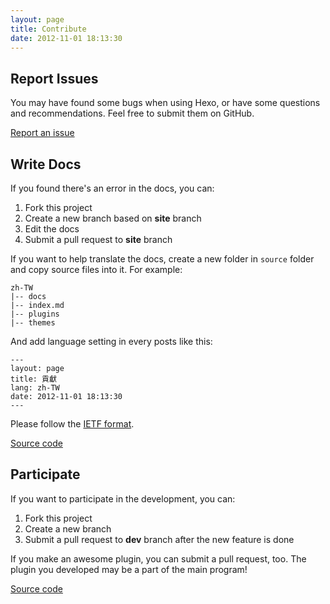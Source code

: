 ```yaml
---
layout: page
title: Contribute
date: 2012-11-01 18:13:30
---
```


## Report Issues

You may have found some bugs when using Hexo, or have some questions and recommendations. Feel free to submit them on GitHub.

[Report an issue][1]

## Write Docs

If you found there's an error in the docs, you can:

1. Fork this project
2. Create a new branch based on **site** branch
3. Edit the docs
4. Submit a pull request to **site** branch

If you want to help translate the docs, create a new folder in `source` folder and copy source files into it. For example:

``` plain
zh-TW
|-- docs
|-- index.md
|-- plugins
|-- themes
```

And add language setting in every posts like this:

``` plain
---
layout: page
title: 貢獻
lang: zh-TW
date: 2012-11-01 18:13:30
---
```

Please follow the [IETF format][3].

[Source code][2]

## Participate

If you want to participate in the development, you can:

1. Fork this project
2. Create a new branch
3. Submit a pull request to **dev** branch after the new feature is done

If you make an awesome plugin, you can submit a pull request, too. The plugin you developed may be a part of the main program!

[Source code][4]

[1]: https://github.com/tommy351/hexo/issues
[2]: https://github.com/tommy351/hexo/tree/site
[3]: http://www.w3.org/International/articles/language-tags/
[4]: https://github.com/tommy351/hexo